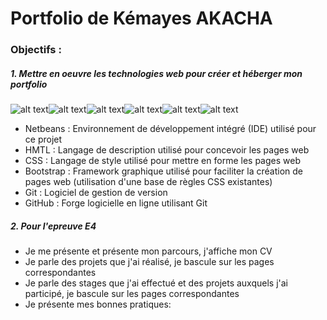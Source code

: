 # Portfolio de Kémayes AKACHA
### Objectifs :
##### 1. Mettre en oeuvre les technologies web pour créer et héberger mon portfolio
![alt text](https://upload.wikimedia.org/wikipedia/commons/thumb/9/98/Apache_NetBeans_Logo.svg/langfr-110px-Apache_NetBeans_Logo.svg.png)![alt text](https://upload.wikimedia.org/wikipedia/commons/thumb/6/61/HTML5_logo_and_wordmark.svg/131px-HTML5_logo_and_wordmark.svg.png)![alt text](https://upload.wikimedia.org/wikipedia/commons/thumb/d/d5/CSS3_logo_and_wordmark.svg/langfr-130px-CSS3_logo_and_wordmark.svg.png)![alt text](https://upload.wikimedia.org/wikipedia/commons/thumb/b/b2/Bootstrap_logo.svg/langfr-220px-Bootstrap_logo.svg.png)![alt text](https://upload.wikimedia.org/wikipedia/commons/thumb/e/e0/Git-logo.svg/langfr-220px-Git-logo.svg.png)![alt text](https://upload.wikimedia.org/wikipedia/commons/thumb/9/91/Octicons-mark-github.svg/220px-Octicons-mark-github.svg.png)

- Netbeans : Environnement de développement intégré (IDE) utilisé pour ce projet 
- HMTL : Langage de description utilisé pour concevoir les pages web 
- CSS : Langage de style utilisé pour mettre en forme les pages web 
- Bootstrap : Framework graphique utilisé pour faciliter la création de pages web (utilisation d'une base de règles CSS existantes)
- Git : Logiciel de gestion de version 
- GitHub : Forge logicielle en ligne utilisant Git 

##### 2. Pour l'epreuve E4 

- Je me présente et présente mon parcours,  j'affiche mon CV 
- Je parle des projets que j'ai réalisé, je bascule sur les pages correspondantes 
- Je parle des stages que j'ai effectué et des projets auxquels j'ai participé, je bascule sur les pages correspondantes 
- Je présente mes bonnes pratiques:
